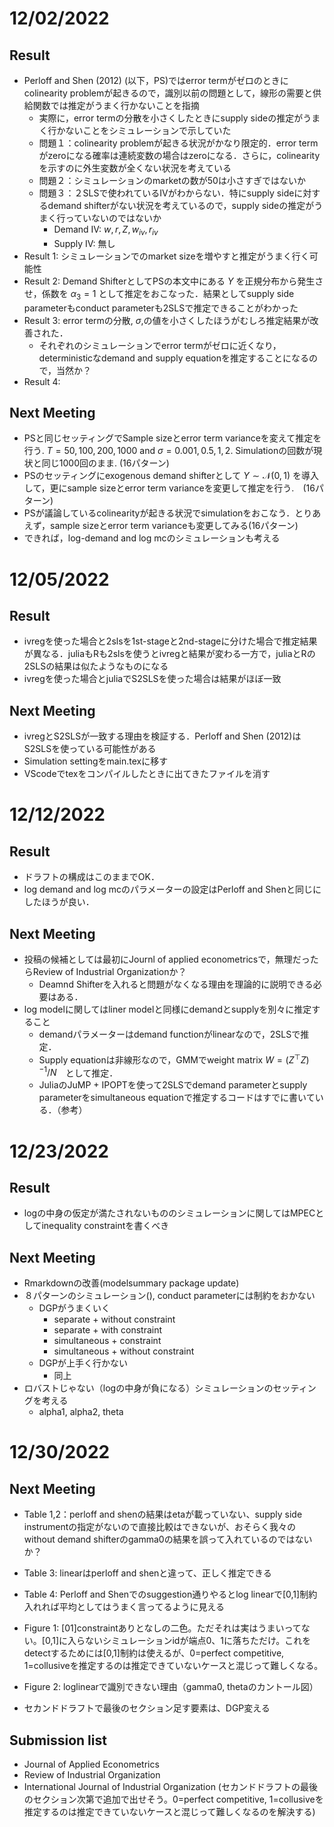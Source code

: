 # 12/02/2022

## Result

- Perloff and Shen (2012) (以下，PS)ではerror termがゼロのときにcolinearity problemが起きるので，識別以前の問題として，線形の需要と供給関数では推定がうまく行かないことを指摘
  - 実際に，error termの分散を小さくしたときにsupply sideの推定がうまく行かないことをシミュレーションで示していた
  - 問題１：colinearity problemが起きる状況がかなり限定的．error termがzeroになる確率は連続変数の場合はzeroになる．さらに，colinearityを示すのに外生変数が全くない状況を考えている
  - 問題２：シミュレーションのmarketの数が50は小さすぎではないか
  - 問題３：２SLSで使われているIVがわからない．特にsupply sideに対するdemand shifterがない状況を考えているので，supply sideの推定がうまく行っていないのではないか
    - Demand IV: $w, r, Z, w_{iv}, r_{iv}$
    - Supply IV: 無し
- Result 1: シミュレーションでのmarket sizeを増やすと推定がうまく行く可能性
- Result 2: Demand ShifterとしてPSの本文中にある $Y$ を正規分布から発生させ，係数を $\alpha_3 = 1$ として推定をおこなった．結果としてsupply side parameterもconduct parameterも2SLSで推定できることがわかった
- Result 3: error termの分散, $\sigma$,の値を小さくしたほうがむしろ推定結果が改善された．
  - それぞれのシミュレーションでerror termがゼロに近くなり，deterministicなdemand and supply equationを推定することになるので，当然か？
- Result 4:

## Next Meeting

- PSと同じセッティングでSample sizeとerror term varianceを変えて推定を行う. $T = 50, 100, 200, 1000$ and $\sigma = 0.001, 0.5, 1, 2$. Simulationの回数が現状と同じ1000回のまま. (16パターン)
- PSのセッティングにexogenous demand shifterとして $Y\sim \mathcal{N}(0,1)$ を導入して，更にsample sizeとerror term varianceを変更して推定を行う.　(16パターン)
- PSが議論しているcolinearityが起きる状況でsimulationをおこなう．とりあえず，sample sizeとerror term varianceも変更してみる(16パターン)
- できれば，log-demand and log mcのシミュレーションも考える

# 12/05/2022

## Result

- ivregを使った場合と2slsを1st-stageと2nd-stageに分けた場合で推定結果が異なる．juliaもRも2slsを使うとivregと結果が変わる一方で，juliaとRの2SLSの結果は似たようなものになる
- ivregを使った場合とjuliaでS2SLSを使った場合は結果がほぼ一致

## Next Meeting

- ivregとS2SLSが一致する理由を検証する．Perloff and Shen (2012)はS2SLSを使っている可能性がある
- Simulation settingをmain.texに移す
- VScodeでtexをコンパイルしたときに出てきたファイルを消す

# 12/12/2022

## Result

- ドラフトの構成はこのままでOK．
- log demand and log mcのパラメーターの設定はPerloff and Shenと同じにしたほうが良い．

## Next Meeting

- 投稿の候補としては最初にJournl of applied econometricsで，無理だったらReview of Industrial Organizationか？
  - Deamnd Shifterを入れると問題がなくなる理由を理論的に説明できる必要はある．
- log modelに関してはliner modelと同様にdemandとsupplyを別々に推定すること
  - demandパラメーターはdemand functionがlinearなので，2SLSで推定．
  - Supply equationは非線形なので，GMMでweight matrix $W = (Z^\top Z)^{-1}/N$　として推定．
  - JuliaのJuMP + IPOPTを使って2SLSでdemand parameterとsupply parameterをsimultaneous equationで推定するコードはすでに書いている．（参考）


# 12/23/2022

## Result

- logの中身の仮定が満たされないもののシミュレーションに関してはMPECとしてinequality constraintを書くべき

## Next Meeting

- Rmarkdownの改善(modelsummary package update)
- ８パターンのシミュレーション(), conduct parameterには制約をおかない
  - DGPがうまくいく
    - separate + without constraint
    - separate + with constraint
    - simultaneous + constraint
    - simultaneous + without constraint
  - DGPが上手く行かない
    - 同上
- ロバストじゃない（logの中身が負になる）シミュレーションのセッティングを考える
    - alpha1, alpha2, theta

# 12/30/2022

## Next Meeting

- Table 1,2：perloff and shenの結果はetaが載っていない、supply side instrumentの指定がないので直接比較はできないが、おそらく我々のwithout demand shifterのgamma0の結果を誤って入れているのではないか？

- Table 3: linearはperloff and shenと違って、正しく推定できる
- Table 4: Perloff and Shenでのsuggestion通りやるとlog linearで[0,1]制約入れれば平均としてはうまく言ってるように見える
- Figure 1: [01]constraintありとなしの二色。ただそれは実はうまいってない。[0,1]に入らないシミュレーションidが端点0、1に落ちただけ。これをdetectするためには[0,1]制約は使えるが、0=perfect competitive, 1=collusiveを推定するのは推定できていないケースと混じって難しくなる。
- Figure 2: loglinearで識別できない理由（gamma0, thetaのカントール図）

- セカンドドラフトで最後のセクション足す要素は、DGP変える


## Submission list
- Journal of Applied Econometrics
- Review of Industrial Organization
- International Journal of Industrial Organization (セカンドドラフトの最後のセクション次第で追加で出せそう。0=perfect competitive, 1=collusiveを推定するのは推定できていないケースと混じって難しくなるのを解決する)